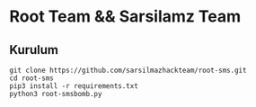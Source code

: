 # Root Team && Sarsilamz Team


<h2>Kurulum</h2>

```console
git clone https://github.com/sarsilmazhackteam/root-sms.git
cd root-sms
pip3 install -r requirements.txt
python3 root-smsbomb.py
```

